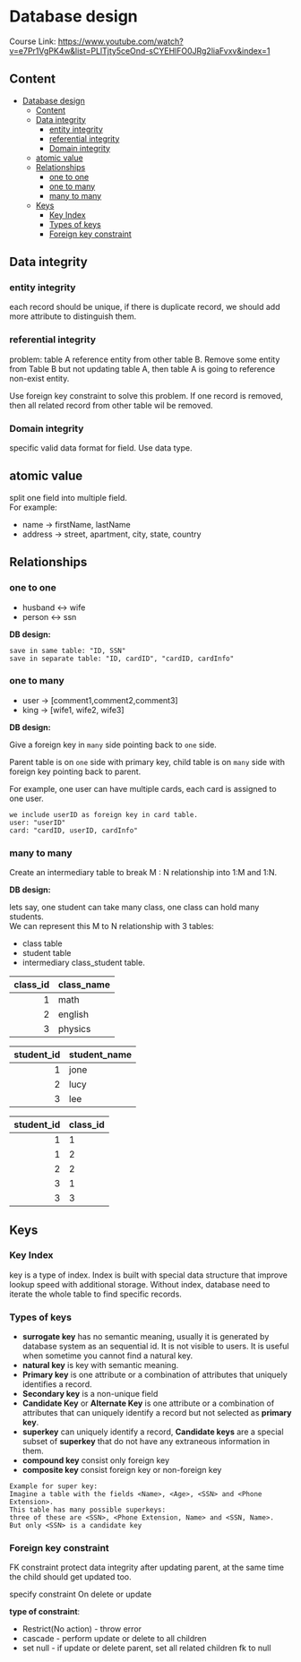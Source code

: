 # Database design

Course Link: https://www.youtube.com/watch?v=e7Pr1VgPK4w&list=PLlTjty5ceOnd-sCYEHlFO0JRg2liaFvxv&index=1

## Content
- [Database design](#database-design)
  - [Content](#content)
  - [Data integrity](#data-integrity)
    - [entity integrity](#entity-integrity)
    - [referential integrity](#referential-integrity)
    - [Domain integrity](#domain-integrity)
  - [atomic value](#atomic-value)
  - [Relationships](#relationships)
    - [one to one](#one-to-one)
    - [one to many](#one-to-many)
    - [many to many](#many-to-many)
  - [Keys](#keys)
    - [Key Index](#key-index)
    - [Types of keys](#types-of-keys)
    - [Foreign key constraint](#foreign-key-constraint)

## Data integrity

### entity integrity

each record should be unique,  if there is duplicate record, we should add more attribute to distinguish them.

### referential integrity

problem: table A reference entity from other table B. Remove some entity from Table B but not updating table A, then table A is going to reference non-exist entity.

Use foreign key constraint to solve this problem. If one record is removed, then all related record from other table wil be removed.
 
### Domain integrity

 specific valid data format for field. Use data type. 

## atomic value

split one field into multiple field.  
For example: 
- name -> firstName, lastName
- address -> street, apartment, city, state, country

## Relationships

### one to one

- husband <-> wife
- person <-> ssn

**DB design:** 
```
save in same table: "ID, SSN"
save in separate table: "ID, cardID", "cardID, cardInfo"
``` 

### one to many

- user -> [comment1,comment2,comment3]
- king -> [wife1, wife2, wife3]

**DB design:**

Give a foreign key in `many` side pointing back to `one` side.

Parent table is on `one` side with primary key,
child table is on `many` side with foreign key pointing back to parent.

For example, one user can have multiple cards, each card is assigned to one user.
```
we include userID as foreign key in card table.  
user: "userID"
card: "cardID, userID, cardInfo" 
```

### many to many

Create an intermediary table to break M : N relationship into 1:M and 1:N.   

**DB design:**

lets say, one student can take many class, one class can hold many students.  
We can represent this M to N relationship with 3 tables: 
- class table
- student table
- intermediary class_student table.

| class_id | class_name |
| -------: | ---------- |
|        1 | math       |
|        2 | english    |
|        3 | physics    |

| student_id | student_name |
| ---------: | ------------ |
|          1 | jone         |
|          2 | lucy         |
|          3 | lee          |

| student_id | class_id |
| ---------: | -------- |
|          1 | 1        |
|          1 | 2        |
|          2 | 2        |
|          3 | 1        |
|          3 | 3        |

## Keys

### Key Index

key is a type of index. Index is built with special data structure that improve lookup speed with additional storage. Without index, database need to iterate the whole table to find specific records.

### Types of keys

- **surrogate key** has no semantic meaning, usually it is generated by database system as an sequential id. It is not visible to users.  It is useful when sometime you cannot find a natural key.
- **natural key** is key with semantic meaning.
- **Primary key** is one attribute or a combination of attributes that uniquely identifies a record.
- **Secondary key** is a non-unique field
- **Candidate Key** or **Alternate Key** is one attribute or a combination of attributes that can uniquely identify a record but not selected as **primary key**. 
- **superkey** can uniquely identify a record, **Candidate keys** are a special subset of **superkey** that do not have any extraneous information in them.  
- **compound key** consist only foreign key
- **composite key** consist foreign key or non-foreign key

```
Example for super key:
Imagine a table with the fields <Name>, <Age>, <SSN> and <Phone Extension>. 
This table has many possible superkeys:
three of these are <SSN>, <Phone Extension, Name> and <SSN, Name>. 
But only <SSN> is a candidate key
```

### Foreign key constraint

FK constraint protect data integrity after updating parent, at the same time the child should get updated too.

specify constraint On delete or update  

**type of constraint**:
- Restrict(No action) - throw error
- cascade - perform update or delete to all children
- set null - if update or delete parent, set all related children fk to null

